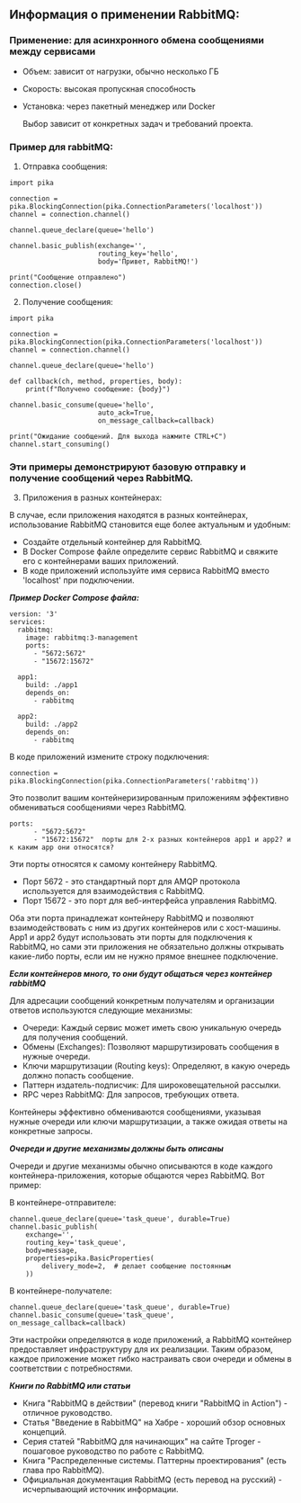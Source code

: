 ## Информация о применении RabbitMQ:

### Применение: для асинхронного обмена сообщениями между сервисами

- Объем: зависит от нагрузки, обычно несколько ГБ
- Скорость: высокая пропускная способность
- Установка: через пакетный менеджер или Docker

    Выбор зависит от конкретных задач и требований проекта.

### Пример для rabbitMQ:

1. Отправка сообщения:
```
import pika

connection = pika.BlockingConnection(pika.ConnectionParameters('localhost'))
channel = connection.channel()

channel.queue_declare(queue='hello')

channel.basic_publish(exchange='',
                      routing_key='hello',
                      body='Привет, RabbitMQ!')

print("Сообщение отправлено")
connection.close()
```
2. Получение сообщения:
```
import pika

connection = pika.BlockingConnection(pika.ConnectionParameters('localhost'))
channel = connection.channel()

channel.queue_declare(queue='hello')

def callback(ch, method, properties, body):
    print(f"Получено сообщение: {body}")

channel.basic_consume(queue='hello',
                      auto_ack=True,
                      on_message_callback=callback)

print("Ожидание сообщений. Для выхода нажмите CTRL+C")
channel.start_consuming()
```

### Эти примеры демонстрируют базовую отправку и получение сообщений через RabbitMQ.

3. Приложения в разных контейнерах:

В случае, если приложения находятся в разных контейнерах,
использование RabbitMQ становится еще более актуальным и удобным:

- Создайте отдельный контейнер для RabbitMQ.
- В Docker Compose файле определите сервис RabbitMQ и свяжите его с контейнерами ваших приложений.
- В коде приложений используйте имя сервиса RabbitMQ вместо 'localhost' при подключении.

**_Пример Docker Compose файла:_**
```
version: '3'
services:
  rabbitmq:
    image: rabbitmq:3-management
    ports:
      - "5672:5672"
      - "15672:15672"

  app1:
    build: ./app1
    depends_on:
      - rabbitmq

  app2:
    build: ./app2
    depends_on:
      - rabbitmq
```

В коде приложений измените строку подключения:
```
connection = pika.BlockingConnection(pika.ConnectionParameters('rabbitmq'))
```

Это позволит вашим контейнеризированным приложениям эффективно обмениваться сообщениями через RabbitMQ.

```
ports:
      - "5672:5672"
      - "15672:15672"  порты для 2-х разных контейнеров app1 и app2? и к каким app они относятся?
```

Эти порты относятся к самому контейнеру RabbitMQ.

- Порт 5672 - это стандартный порт для AMQP протокола используется для взаимодействия с RabbitMQ.
- Порт 15672 - это порт для веб-интерфейса управления RabbitMQ.

Оба эти порта принадлежат контейнеру RabbitMQ и позволяют взаимодействовать с ним из других контейнеров или с хост-машины.
App1 и app2 будут использовать эти порты для подключения к RabbitMQ,
но сами эти приложения не обязательно должны открывать какие-либо порты,
если им не нужно прямое внешнее подключение.

**_Если контейнеров много, то они будут общаться через контейнер rabbitMQ_**

Для адресации сообщений конкретным получателям и организации ответов используются следующие механизмы:

- Очереди: Каждый сервис может иметь свою уникальную очередь для получения сообщений.
- Обмены (Exchanges): Позволяют маршрутизировать сообщения в нужные очереди.
- Ключи маршрутизации (Routing keys): Определяют, в какую очередь должно попасть сообщение.
- Паттерн издатель-подписчик: Для широковещательной рассылки.
- RPC через RabbitMQ: Для запросов, требующих ответа.

Контейнеры эффективно обмениваются сообщениями,
указывая нужные очереди или ключи маршрутизации,
а также ожидая ответы на конкретные запросы.

**_Очереди и другие механизмы должны быть описаны_** 

Очереди и другие механизмы обычно описываются в коде каждого контейнера-приложения,
которые общаются через RabbitMQ.
Вот пример:

В контейнере-отправителе:
```
channel.queue_declare(queue='task_queue', durable=True)
channel.basic_publish(
    exchange='',
    routing_key='task_queue',
    body=message,
    properties=pika.BasicProperties(
        delivery_mode=2,  # делает сообщение постоянным
    ))
```

В контейнере-получателе:
```
channel.queue_declare(queue='task_queue', durable=True)
channel.basic_consume(queue='task_queue', on_message_callback=callback)
```

Эти настройки определяются в коде приложений,
а RabbitMQ контейнер предоставляет инфраструктуру для их реализации.
Таким образом, каждое приложение может гибко настраивать свои очереди и обмены в соответствии с потребностями.

**_Книги по RabbitMQ или статьи_**

- Книга "RabbitMQ в действии" (перевод книги "RabbitMQ in Action") - отличное руководство.
- Статья "Введение в RabbitMQ" на Хабре - хороший обзор основных концепций.
- Серия статей "RabbitMQ для начинающих" на сайте Tproger - пошаговое руководство по работе с RabbitMQ.
- Книга "Распределенные системы. Паттерны проектирования" (есть глава про RabbitMQ).
- Официальная документация RabbitMQ (есть перевод на русский) - исчерпывающий источник информации.
